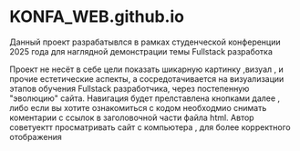 # KONFA_WEB.github.io
Данный проект разрабатывлся в рамках студенческой конференции 2025 года для наглядной демонстрации темы Fullstack разработка

Проект не несёт в себе цели показать шикарную картинку ,визуал , и прочие естетические аспекты, а сосредотачивается на визуализации этапов обучения Fullstack разработчика, через постепенную "эволюцию" сайта.
Навигация будет прелставлена кнопками далее , либо если вы хотите ознакомиться с кодом необходмио снимать коментарии с ссылок в заголовочной части файла html.
Автор советуектт просматривать сайт с компьютера , для более корректного отображения
